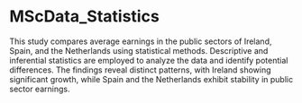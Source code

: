 # MScData_Statistics
This study compares average earnings in the public sectors of Ireland, Spain, and the Netherlands using statistical methods. Descriptive and inferential statistics are employed to analyze the data and identify potential differences. The findings reveal distinct patterns, with Ireland showing significant growth, while Spain and the Netherlands exhibit stability in public sector earnings.
